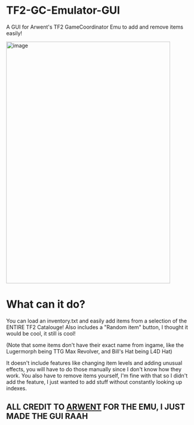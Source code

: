 # TF2-GC-Emulator-GUI
A GUI for Arwent's TF2 GameCoordinator Emu to add and remove items easily!

<img width="439" height="649" alt="image" src="https://github.com/user-attachments/assets/0d60ddc6-0d72-49ab-8834-6e3477c5e2b3" />

# What can it do?
You can load an inventory.txt and easily add items from a selection of the ENTIRE TF2 Catalouge!
Also includes a "Random item" button, I thought it would be cool, it still is cool!

(Note that some items don't have their exact name from ingame, like the Lugermorph being TTG Max Revolver, and Bill's Hat being L4D Hat)

It doesn't include features like changing item levels and adding unusual effects, you will have to do those manually since I don't know how they work.
You also have to remove items yourself, I'm fine with that so I didn't add the feature, I just wanted to add stuff without constantly looking up indexes.
## ALL CREDIT TO [ARWENT](https://cs.rin.ru/forum/viewtopic.php?f=20&t=98246) FOR THE EMU, I JUST MADE THE GUI RAAH
